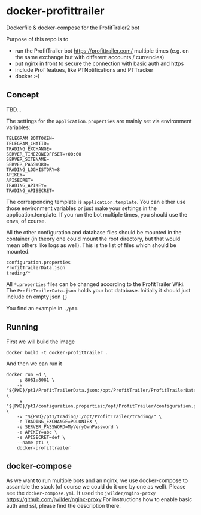 # docker-profittrailer
Dockerfile &amp; docker-compose for the ProfitTraler2 bot

Purpose of this repo is to 
- run the ProfitTrailer bot https://profittrailer.com/ multiple times (e.g. on the same exchange but with different accounts / currencies)
- put nginx in front to secure the connection with basic auth and https
- include Prof featues, like PTNotifications and PTTracker
- docker :-)


## Concept
TBD...

The settings for the `application.properties` are mainly set via environment variables:
```
TELEGRAM_BOTTOKEN=
TELEGRAM_CHATID=
TRADING_EXCHANGE=
SERVER_TIMEZONEOFFSET=+00:00
SERVER_SITENAME=
SERVER_PASSWORD=
TRADING_LOGHISTORY=8
APIKEY=
APISECRET=
TRADING_APIKEY=
TRADING_APISECRET=
```
The corresponding template is `application.template`. You can either use those environment variables or just make your settings in the application.template. If you run the bot multiple times, you should use the envs, of course.

All the other configuration and database files should be mounted in the container (in theory one could mount the root directory, but that would mean others like logs as well). This is the list of files which should be mounted. 
```
configuration.properties
ProfitTrailerData.json
trading/*
```
All `*.properties` files can be changed according to the ProfitTrailer Wiki. The `ProfitTrailerData.json` holds your bot database. Initially it should just include en empty json `{}`

You find an example in `./pt1`.

## Running

First we will build the image
```
docker build -t docker-profittrailer .
```

And then we can run it
```
docker run -d \
    -p 8081:8081 \
    -v "${PWD}/pt1/ProfitTrailerData.json:/opt/ProfitTrailer/ProfitTrailerData.json" \
    -v "${PWD}/pt1/configuration.properties:/opt/ProfitTrailer/configuration.properties" \
    -v "${PWD}/pt1/trading/:/opt/ProfitTrailer/trading/" \
    -e TRADING_EXCHANGE=POLONIEX \
    -e SERVER_PASSWORD=MyVeryOwnPassword \
    -e APIKEY=abc \
    -e APISECRET=def \
    --name pt1 \
    docker-profittrailer
```

## docker-compose

As we want to run multiple bots and an nginx, we use docker-compose to assamble the stack (of course we could do it one by one as well). 
Please see the `docker-compose.yml`. It used the `jwilder/nginx-proxy` https://github.com/jwilder/nginx-proxy For instructions how to enable basic auth and ssl, please find the description there.




